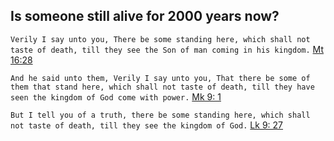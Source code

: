 

## Is someone still alive for 2000 years now?

`Verily I say unto you, There be some standing here, which shall not taste of death, till they see the Son of man coming in his kingdom.` [Mt 16:28](https://biblehub.com/matthew/16-28.htm)

`And he said unto them, Verily I say unto you, That there be some of them that stand here, which shall not taste of death, till they have seen the kingdom of God come with power.` [Mk 9: 1](https://biblehub.com/mark/9-1.htm)

`But I tell you of a truth, there be some standing here, which shall not taste of death, till they see the kingdom of God.` [Lk 9: 27](https://biblehub.com/luke/9-27.htm)


